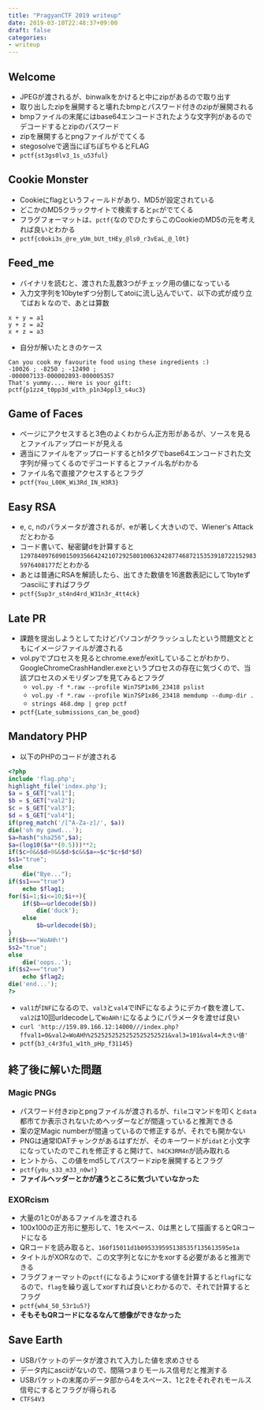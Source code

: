 ```yaml
---
title: "PragyanCTF 2019 writeup"
date: 2019-03-10T22:48:37+09:00
draft: false
categories:
- writeup
---
```


## Welcome

- JPEGが渡されるが、binwalkをかけると中にzipがあるので取り出す
- 取り出したzipを展開すると壊れたbmpとパスワード付きのzipが展開される
- bmpファイルの末尾にはbase64エンコードされたような文字列があるのでデコードするとzipのパスワード
- zipを展開するとpngファイルがでてくる
- stegosolveで適当にぽちぽちやるとFLAG
- `pctf{st3gs0lv3_1s_u53ful}`

## Cookie Monster

- Cookieにflagというフィールドがあり、MD5が設定されている
- どこかのMD5クラックサイトで検索すると`pc`がでてくる
- フラグフォーマットは、`pctf{`なのでひたすらこのCookieのMD5の元を考えれば良いとわかる
- `pctf{c0oki3s_@re_yUm_bUt_tHEy_@ls0_r3vEaL_@_l0t}`

## Feed_me

- バイナリを読むと、渡された乱数3つがチェック用の値になっている
- 入力文字列を10byteずつ分割してatoiに流し込んでいて、以下の式が成り立てばおｋなので、あとは算数
```
x + y = a1
y + z = a2
x + z = a3
```
- 自分が解いたときのケース
```
Can you cook my favourite food using these ingredients :)
-10026 ; -8250 ; -12490 ;
-000007133-000002893-000005357
That's yummy.... Here is your gift:
pctf{p1zz4_t0pp3d_w1th_p1n34ppl3_s4uc3}
```

## Game of Faces

- ページにアクセスすると3色のよくわからん正方形があるが、ソースを見るとファイルアップロードが見える
- 適当にファイルをアップロードするとh1タグでbase64エンコードされた文字列が帰ってくるのでデコードするとファイル名がわかる
- ファイル名で直接アクセスするとフラグ
- `pctf{You_L00K_Wi3Rd_IN_H3R3}`

## Easy RSA

- e, c, nのパラメータが渡されるが、eが著しく大きいので、Wiener's Attackだとわかる
- コード書いて、秘密鍵dを計算すると`12978409760901509356642421072925801006324287746872153539187221529835976408177`だとわかる
- あとは普通にRSAを解読したら、出てきた数値を16進数表記にして1byteずつasciiにすればフラグ
- `pctf{Sup3r_st4nd4rd_W31n3r_4tt4ck}`

## Late PR

- 課題を提出しようとしてたけどパソコンがクラッシュしたという問題文とともにイメージファイルが渡される
- vol.pyでプロセスを見るとchrome.exeがexitしていることがわかり、GoogleChromeCrashHandler.exeというプロセスの存在に気づくので、当該プロセスのメモリダンプを見てみるとフラグ
  - `vol.py -f *.raw --profile Win7SP1x86_23418 pslist`
  - `vol.py -f *.raw --profile Win7SP1x86_23418 memdump --dump-dir .`
  - `strings 468.dmp | grep pctf`
- `pctf{Late_submissions_can_be_good}`

## Mandatory PHP

- 以下のPHPのコードが渡される

```php
<?php 
include 'flag.php'; 
highlight_file('index.php'); 
$a = $_GET["val1"]; 
$b = $_GET["val2"]; 
$c = $_GET["val3"]; 
$d = $_GET["val4"]; 
if(preg_match('/[^A-Za-z]/', $a)) 
die('oh my gawd...'); 
$a=hash("sha256",$a); 
$a=(log10($a**(0.5)))**2; 
if($c>0&&$d>0&&$d>$c&&$a==$c*$c+$d*$d) 
$s1="true"; 
else 
    die("Bye..."); 
if($s1==="true") 
    echo $flag1; 
for($i=1;$i<=10;$i++){ 
    if($b==urldecode($b)) 
        die('duck'); 
    else 
        $b=urldecode($b); 
}     
if($b==="WoAHh!") 
$s2="true"; 
else 
    die('oops..'); 
if($s2==="true") 
    echo $flag2; 
die('end...'); 
?> 
```

- `val1`が`INF`になるので、`val3`と`val4`でINFになるようにデカイ数を渡して、`val2`は10回urldecodeして`WoAHh!`になるようにパラメータを渡せば良い
- `curl 'http://159.89.166.12:14000///index.php?ffval1=0&val2=WoAHh%2525252525252525252521&val3=101&val4=大きい値'`
- `pctf{b3_c4r3fu1_w1th_pHp_f31145}`

## 終了後に解いた問題

### Magic PNGs

- パスワード付きzipとpngファイルが渡されるが、`file`コマンドを叩くと`data`都市てか表示されないためヘッダーなどが間違っていると推測できる
- 案の定Magic numberが間違っているので修正するが、それでも開かない
- PNGは通常IDATチャンクがあるはずだが、そのキーワードが`idat`と小文字になっていたのでこれを修正すると開けて、`h4CK3RM4n`が読み取れる
- ヒントから、この値をmd5してパスワードzipを展開するとフラグ
- `pctf{y0u_s33_m33_n0w!}`
- **ファイルヘッダーとかが違うところに気づいていなかった**

### EXORcism

- 大量の1と0があるファイルを渡される
- 100x100の正方形に整形して、1をスペース、0は黒として描画するとQRコードになる
- QRコードを読み取ると、`160f15011d1b095339595138535f135613595e1a`
- タイトルがXORなので、この文字列となにかをxorする必要があると推測できる
- フラグフォーマットの`pctf{`になるようにxorする値を計算すると`flagf`になるので、`flag`を繰り返してxorすれば良いとわかるので、それで計算するとフラグ
- `pctf{wh4_50_53r1u5?}`
- **そもそもQRコードになるなんて想像ができなかった**

## Save Earth

- USBパケットのデータが渡されて入力した値を求めさせる
- データ内にasciiがないので、間隔つまりモールス信号だと推測する
- USBパケットの末尾のデータ部から4をスペース、1と2をそれぞれモールス信号にするとフラグが得られる
- `CTFS4V3`
 
